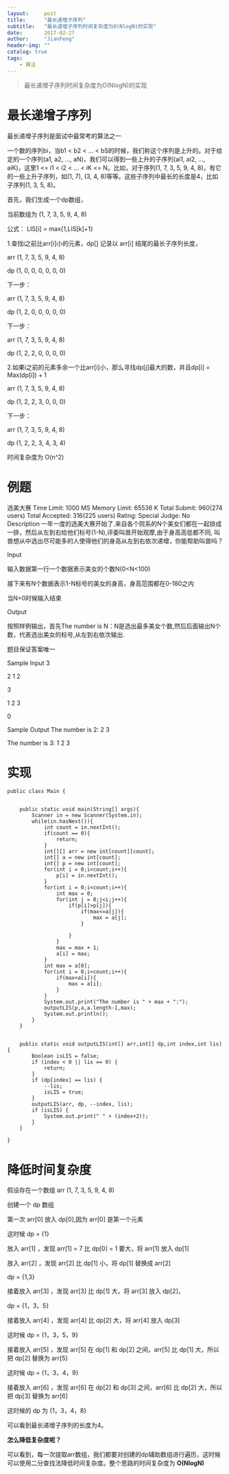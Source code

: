 ```yaml
---
layout:     post
title:      "最长递增子序列"
subtitle:   "最长递增子序列时间复杂度为O(NlogN)的实现"
date:       2017-02-27
author:     "JianFeng"
header-img: ""
catalog: true
tags:
    - 算法
---
```


> 最长递增子序列时间复杂度为O(NlogN)的实现



# 最长递增子序列

最长递增子序列是面试中最常考的算法之一


一个数的序列bi，当b1 < b2 < ... < bS的时候，我们称这个序列是上升的。对于给定的一个序列(a1, a2, ..., aN)，我们可以得到一些上升的子序列(ai1, ai2, ..., aiK)，这里1 <= i1 < i2 < ... < iK <= N。比如，对于序列(1, 7, 3, 5, 9, 4, 8)，有它的一些上升子序列，如(1, 7), (3, 4, 8)等等。这些子序列中最长的长度是4，比如子序列(1, 3, 5, 8)。

首先，我们生成一个dp数组，

当前数组为 (1, 7, 3, 5, 9, 4, 8) 

公式： LIS[i] = max{1,LIS[k]+1}

1.查找i之前比arr[i]小的元素，dp[] 记录以 arr[i] 结尾的最长子序列长度，

arr (1, 7, 3, 5, 9, 4, 8) 

dp  (1, 0, 0, 0, 0, 0, 0)

下一步：

arr (1, 7, 3, 5, 9, 4, 8) 

dp  (1, 2, 0, 0, 0, 0, 0)

下一步：

arr (1, 7, 3, 5, 9, 4, 8) 

dp  (1, 2, 2, 0, 0, 0, 0)

2.如果i之前的元素多余一个比arr[i]小，那么寻找dp[j]最大的数，并且dp[i] = Max(dp[i]) + 1

arr (1, 7, 3, 5, 9, 4, 8) 

dp  (1, 2, 2, 3, 0, 0, 0)

下一步：

arr (1, 7, 3, 5, 9, 4, 8) 

dp  (1, 2, 2, 3, 4, 3, 4)
 
时间复杂度为 O(n^2)




# 例题

选美大赛
Time Limit: 1000 MS	Memory Limit: 65536 K
Total Submit: 960(274 users)	Total Accepted: 316(225 users)	Rating: 	Special Judge: No
Description
一年一度的选美大赛开始了.来自各个院系的N个美女们都在一起排成一排，然后从左到右给他们标号(1-N),评委叫兽开始观摩,由于身高高低都不同, 叫兽想从中选出尽可能多的人使得他们的身高从左到右依次递增，你能帮助叫兽吗？

Input

输入数据第一行一个数据表示美女的个数N(0<N<100)

接下来有N个数据表示1-N标号的美女的身高，身高范围都在0-180之内

当N=0时候输入结束




Output


按照样例输出，首先The number is N：N是选出最多美女个数,然后后面输出N个数，代表选出美女的标号,从左到右依次输出.

题目保证答案唯一





Sample Input
3

2 1 2

3

1 2 3

0

Sample Output
The number is 2: 2 3

The number is 3: 1 2 3


# 实现

	public class Main {
	
	
	    public static void main(String[] args){
	        Scanner in = new Scanner(System.in);
	        while(in.hasNext()){
	            int count = in.nextInt();
	            if(count == 0){
	                return;
	            }
	            int[][] arr = new int[count][count];
	            int[] a = new int[count];
	            int[] p = new int[count];
	            for(int i = 0;i<count;i++){
	                p[i] = in.nextInt();
	            }
	            for(int i = 0;i<count;i++){
	                int max = 0;
	                for(int j = 0;j<i;j++){
	                    if(p[i]>p[j]){
	                        if(max<=a[j]){
	                            max = a[j];
	                        }
	
	                    }
	                }
	                max = max + 1;
	                a[i] = max;
	            }
	            int max = a[0];
	            for(int i = 0;i<count;i++){
	                if(max<a[i]){
	                    max = a[i];
	                }
	            }
	            System.out.print("The number is " + max + ":");
	            outputLIS(p,a,a.length-1,max);
	            System.out.println();
	        }
	    }
	
	
	    public static void outputLIS(int[] arr,int[] dp,int index,int lis) {
	        Boolean isLIS = false;
	        if (index < 0 || lis == 0) {
	            return;
	        }
	        if (dp[index] == lis) {
	            --lis;
	            isLIS = true;
	        }
	        outputLIS(arr, dp, --index, lis);
	        if (isLIS) {
	            System.out.print(" " + (index+2));
	        }
	    }
	    
	}

# 降低时间复杂度


假设存在一个数组 arr (1, 7, 3, 5, 9, 4, 8)

创建一个 dp 数组

第一次 arr[0] 放入 dp[0],因为 arr[0] 是第一个元素

这时候 dp = {1}

放入 arr[1] ，发现 arr[1] = 7 比 dp[0] = 1 要大，将 arr[1] 放入 dp[1]

放入 arr[2] ，发现 arr[2] 比 dp[1] 小，将 dp[1] 替换成 arr[2]

dp = {1,3}

接着放入 arr[3] ，发现 arr[3] 比 dp[1] 大，将 arr[3] 放入 dp[2]，

dp = {1，3，5}

接着放入 arr[4] ，发现 arr[4] 比 dp[2] 大，将 arr[4] 放入 dp[3]

这时候 dp = {1，3，5，9}

接着放入 arr[5] ，发现 arr[5] 在 dp[1] 和 dp[2] 之间，arr[5] 比 dp[1] 大，所以把 dp[2] 替换为 arr[5]

这时候 dp = {1，3，4，9}

接着放入 arr[6] ，发现 arr[6] 在 dp[2] 和 dp[3] 之间，arr[6] 比 dp[2] 大，所以把 dp[3] 替换为 arr[6]


这时候的 dp 为 {1，3，4，8}

可以看到最长递增子序列的长度为4。

**怎么降低复杂度呢？**

可以看到，每一次提取arr数组，我们都要对创建的dp辅助数组进行遍历，这时候可以使用二分查找法降低时间复杂度。整个思路的时间复杂度为 **O(NlogN)**




 






